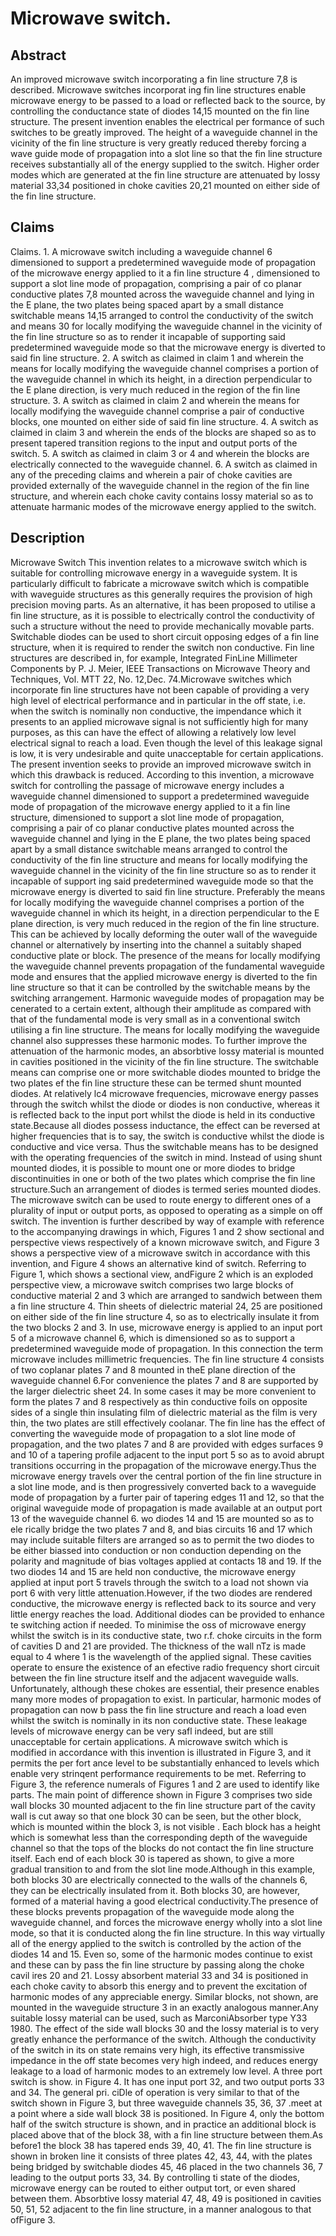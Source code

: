 # Microwave switch.

## Abstract
An improved microwave switch incorporating a fin line structure 7,8 is described. Microwave switches incorporat ing fin line structures enable microwave energy to be passed to a load or reflected back to the source, by controlling the conductance state of diodes 14,15 mounted on the fin line structure. The present invention enables the electrical per formance of such switches to be greatly improved. The height of a waveguide channel in the vicinity of the fin line structure is very greatly reduced thereby forcing a wave guide mode of propagation into a slot line so that the fin line structure receives substantially all of the energy supplied to the switch. Higher order modes which are generated at the fin line structure are attenuated by lossy material 33,34 positioned in choke cavities 20,21 mounted on either side of the fin line structure.

## Claims
Claims. 1. A microwave switch including a waveguide channel 6 dimensioned to support a predetermined waveguide mode of propagation of the microwave energy applied to it a fin line structure 4 , dimensioned to support a slot line mode of propagation, comprising a pair of co planar conductive plates 7,8 mounted across the waveguide channel and lying in the E plane, the two plates being spaced apart by a small distance switchable means 14,15 arranged to control the conductivity of the switch and means 30 for locally modifying the waveguide channel in the vicinity of the fin line structure so as to render it incapable of supporting said predetermined waveguide mode so that the microwave energy is diverted to said fin line structure. 2. A switch as claimed in claim 1 and wherein the means for locally modifying the waveguide channel comprises a portion of the waveguide channel in which its height, in a direction perpendicular to the E plane direction, is very much reduced in the region of the fin line structure. 3. A switch as claimed in claim 2 and wherein the means for locally modifying the waveguide channel comprise a pair of conductive blocks, one mounted on either side of said fin line structure. 4. A switch as claimed in claim 3 and wherein the ends of the blocks are shaped so as to present tapered transition regions to the input and output ports of the switch. 5. A switch as claimed in claim 3 or 4 and wherein the blocks are electrically connected to the waveguide channel. 6. A switch as claimed in any of the preceding claims and wherein a pair of choke cavities are provided externally of the waveguide channel in the region of the fin line structure, and wherein each choke cavity contains lossy material so as to attenuate harmanic modes of the microwave energy applied to the switch.

## Description
Microwave Switch This invention relates to a microwave switch which is suitable for controlling microwave energy in a waveguide system. It is particularly difficult to fabricate a microwave switch which is compatible with waveguide structures as this generally requires the provision of high precision moving parts. As an alternative, it has been proposed to utilise a fin line structure, as it is possible to electrically control the conductivity of such a structure without the need to provide mechanically movable parts. Switchable diodes can be used to short circuit opposing edges of a fin line structure, when it is required to render the switch non conductive. Fin line structures are described in, for example, Integrated FinLine Millimeter Components by P. J. Meier, IEEE Transactions on Microwave Theory and Techniques, Vol. MTT 22, No. 12,Dec. 74.Microwave switches which incorporate fin line structures have not been capable of providing a very high level of electrical performance and in particular in the off state, i.e. when the switch is nominally non conductive, the impendance which it presents to an applied microwave signal is not sufficiently high for many purposes, as this can have the effect of allowing a relatively low level electrical signal to reach a load. Even though the level of this leakage signal is low, it is very undesirable and quite unacceptable for certain applications. The present invention seeks to provide an improved microwave switch in which this drawback is reduced. According to this invention, a microwave switch for controlling the passage of microwave energy includes a waveguide channel dimensioned to support a predetermined waveguide mode of propagation of the microwave energy applied to it a fin line structure, dimensioned to support a slot line mode of propagation, comprising a pair of co planar conductive plates mounted across the waveguide channel and lying in the E plane, the two plates being spaced apart by a small distance switchable means arranged to control the conductivity of the fin line structure and means for locally modifying the waveguide channel in the vicinity of the fin line structure so as to render it incapable of support ing said predetermined waveguide mode so that the microwave energy is diverted to said fin line structure. Preferably the means for locally modifying the waveguide channel comprises a portion of the waveguide channel in which its height, in a direction perpendicular to the E plane direction, is very much reduced in the region of the fin line structure. This can be achieved by locally deforming the outer wall of the waveguide channel or alternatively by inserting into the channel a suitably shaped conductive plate or block. The presence of the means for locally modifying the waveguide channel prevents propagation of the fundamental waveguide mode and ensures that the applied microwave energy is diverted to the fin line structure so that it can be controlled by the switchable means by the switching arrangement. Harmonic waveguide modes of propagation may be cenerated to a certain extent, although their amplitude as compared with that of the fundamental mode is very small as in a conventional switch utilising a fin line structure. The means for locally modifying the waveguide channel also suppresses these harmonic modes. To further improve the attenuation of the harmonic modes, an absorbtive lossy material is mounted in cavities positioned in the vicinity of the fin line structure. The switchable means can comprise one or more switchable diodes mounted to bridge the two plates ef the fin line structure these can be termed shunt mounted diodes. At relatively lc4 microwave frequencies, microwave energy passes through the switch whilst the diode or diodes is non conductive, whereas it is reflected back to the input port whilst the diode is held in its conductive state.Because all diodes possess inductance, the effect can be reversed at higher frequencies that is to say, the switch is conductive whilst the diode is conductive and vice versa. Thus the switchable means has to be designed with the operating frequencies of the switch in mind. Instead of using shunt mounted diodes, it is possible to mount one or more diodes to bridge discontinuities in one or both of the two plates which comprise the fin line structure.Such an arrangement of diodes is termed series mounted diodes. The microwave switch can be used to route energy to different ones of a plurality of input or output ports, as opposed to operating as a simple on off switch. The invention is further described by way of example with reference to the accompanying drawings in which, Figures 1 and 2 show sectional and perspective views respectively of a known microwave switch, and Figure 3 shows a perspective view of a microwave switch in accordance with this invention, and Figure 4 shows an alternative kind of switch. Referring to Figure 1, which shows a sectional view, andFigure 2 which is an exploded perspective view, a microwave switch comprises two large blocks of conductive material 2 and 3 which are arranged to sandwich between them a fin line structure 4. Thin sheets of dielectric material 24, 25 are positioned on either side of the fin line structure 4, so as to electrically insulate it from the two blocks 2 and 3. In use, microwave energy is applied to an input port 5 of a microwave channel 6, which is dimensioned so as to support a predetermined waveguide mode of propagation. In this connection the term microwave includes millimetric frequencies. The fin line structure 4 consists of two coplanar plates 7 and 8 mounted in theE plane direction of the waveguide channel 6.For convenience the plates 7 and 8 are supported by the larger dielectric sheet 24. In some cases it may be more convenient to form the plates 7 and 8 respectively as thin conductive foils on opposite sides of a single thin insulating film of dielectric material as the film is very thin, the two plates are still effectively coolanar. The fin line has the effect of converting the waveguide mode of propagation to a slot line mode of propagation, and the two plates 7 and 8 are provided with edges surfaces 9 and 10 of a tapering profile adjacent to the input port 5 so as to avoid abrupt transitions occurring in the propagation of the microwave energy.Thus the microwave energy travels over the central portion of the fin line structure in a slot line mode, and is then progressively converted back to a waveguide mode of propagation by a furter pair of tapering edges 11 and 12, so that the original waveguide mode of propagation is made available at an output port 13 of the waveguide channel 6. wo diodes 14 and 15 are mounted so as to ele rically bridge the two plates 7 and 8, and bias circuits 16 and 17 which may include suitable filters are arranged so as to permit the two diodes to be either biassed into conduction or non conduction depending on the polarity and magnitude of bias voltages applied at contacts 18 and 19. If the two diodes 14 and 15 are held non conductive, the microwave energy applied at input port 5 travels through the switch to a load not shown via port 6 with very little attenuation.However, if the two diodes are rendered conductive, the microwave energy is reflected back to its source and very little energy reaches the load. Additional diodes can be provided to enhance te switching action if needed. To minimise the oss of microwave energy whilst the switch is in its conductive state, two r.f. choke circuits in the form of cavities D and 21 are provided. The thickness of the wall nTz is made equal to 4 where 1 is the wavelength of the applied signal. These cavities operate to ensure the existence of an efective radio frequency short circuit between the fin line structure itself and the adjacent waveguide walls. Unfortunately, although these chokes are essential, their presence enables many more modes of propagation to exist. In particular, harmonic modes of propagation can now b pass the fin line structure and reach a load even whilst the switch is nominally in its non conductive state. These leakage levels of microwave energy can be very safl indeed, but are still unacceptable for certain applications. A microwave switch which is modified in accordance with this invention is illustrated in Figure 3, and it permits the per fort ance level to be substantially enhanced to levels which enable very strinqent performance requirements to be met. Referring to Figure 3, the reference numerals of Figures 1 and 2 are used to identify like parts. The main point of difference shown in Figure 3 comprises two side wall blocks 30 mounted adjacent to the fin line structure part of the cavity wall is cut away so that one block 30 can be seen, but the other block, which is mounted within the block 3, is not visible . Each block has a height which is somewhat less than the corresponding depth of the waveguide channel so that the tops of the blocks do not contact the fin line structure itself. Each end of each block 30 is tapered as shown, to give a more gradual transition to and from the slot line mode.Although in this example, both blocks 30 are electrically connected to the walls of the channels 6, they can be electrically insulated from it. Both blocks 30, are however, formed of a material having a good electrical conductivity.The presence of these blocks prevents propagation of the waveguide mode along the waveguide channel, and forces the microwave energy wholly into a slot line mode, so that it is conducted along the fin line structure. In this way virtually all of the energy applied to the switch is controlled by the action of the diodes 14 and 15. Even so, some of the harmonic modes continue to exist and these can by pass the fin line structure by passing along the choke cavil ires 20 and 21. Lossy absorbent material 33 and 34 is positioned in each choke cavity to absorb this energy and to prevent the excitation of harmonic modes of any appreciable energy. Similar blocks, not shown, are mounted in the waveguide structure 3 in an exactly analogous manner.Any suitable lossy material can be used, such as MarconiAbsorber type Y33 1980. The effect of the side wall blocks 30 and the lossy material is to very greatly enhance the performance of the switch. Although the conductivity of the switch in its on state remains very high, its effective transmissive impedance in the off state becomes very high indeed, and reduces energy leakage to a load of harmonic modes to an extremely low level. A three port switch is show. in Figure 4. It has one input port 32, and two output ports 33 and 34. The general pri. ciDle of operation is very similar to that of the switch shown in Figure 3, but three waveguide channels 35, 36, 37 .meet at a point where a side wall block 38 is positioned. In Figure 4, only the bottom half of the switch structure is shown, and in practice an additional block is placed above that of the block 38, with a fin line structure between them.As before1 the block 38 has tapered ends 39, 40, 41. The fin line structure is shown in broken line it consists of three plates 42, 43, 44, with the plates being bridged by switchable diodes 45, 46 placed in the two channels 36, 7 leading to the output ports 33, 34. By controlling ti state of the diodes, microwave energy can be routed to either output tort, or even shared between them. Absorbtive lossy material 47, 48, 49 is positioned in cavities 50, 51, 52 adjacent to the fin line structure, in a manner analogous to that ofFigure 3.